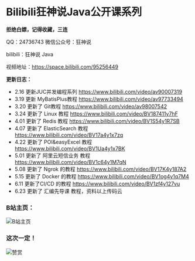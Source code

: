 # Bilibili狂神说Java公开课系列

**拒绝白嫖，记得收藏，三连**

QQ：24736743  微信公众号：狂神说

bilibili：狂神说 Java

视频地址：https://space.bilibili.com/95256449

**更新日志：**

- 2.16  更新JUC并发编程系列 https://www.bilibili.com/video/av90007319
- 3.19  更新 MyBatisPlus教程 https://www.bilibili.com/video/av97733494
- 3.20  更新了 Git教程 https://www.bilibili.com/video/av98007542
- 3.24  更新了 Linux 教程 https://www.bilibili.com/video/BV187411y7hF
- 4.01  更新了 Redis 教程 https://www.bilibili.com/video/BV1S54y1R7SB
- 4.07  更新了 ElasticSearch 教程 https://www.bilibili.com/video/BV17a4y1x7zq
- 4.22  更新了 POI&easyExcel 教程 https://www.bilibili.com/video/BV1Ua4y1x7BK
- 5.01  更新了 阿里云短信业务 教程 https://www.bilibili.com/video/BV1c64y1M7qN
- 5.08  更新了 Ngrok 的教程 https://www.bilibili.com/video/BV17K4y187A2
- 5.15  更新了 Docker 的教程 https://www.bilibili.com/video/BV1og4y1q7M4
- 6.11  更新了CI/CD 的教程 https://www.bilibili.com/video/BV1zf4y127vu
- 6.23 更新了 汇编先导课 教程，资料以上传码云

### B站主页：

![B站主页](https://images.gitee.com/uploads/images/2020/0322/130928_362ce918_2287834.png "QQ截图20200322130924.png")

### 这次一定！


![赞赏](https://images.gitee.com/uploads/images/2020/0322/131035_d434c4ed_2287834.jpeg "赞赏码.jpg")